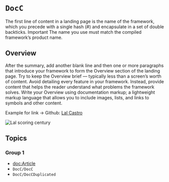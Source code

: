 # ``DocC``

The first line of content in a landing page is the name of the framework, which you precede with a single hash (#) and encapsulate in a set of double backticks.
Important The name you use must match the compiled framework’s product name.



## Overview

After the summary, add another blank line and then one or more paragraphs that introduce your framework to form the Overview section of the landing page. Try to keep the Overview brief — typically less than a screen’s worth of content. Avoid detailing every feature in your framework. Instead, provide content that helps the reader understand what problems the framework solves.
Write your Overview using documentation markup; a lightweight markup language that allows you to include images, lists, and links to symbols and other content.

Example for link -> Github: [Lal Castro](https://github.com/lalcastroantony)

![Lal scoring century](lal)



## Topics

### Group 1

- <doc:Article>
- ``DocC/DocC``
- ``DocC/DocCDuplicated``





